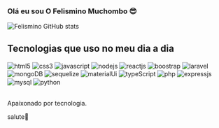### Olá eu sou O Felismino Muchombo 😎

![Felismino GitHub stats](https://github-readme-stats.vercel.app/api?username=Felismino2022&show_icons=true&theme=dracula)

## Tecnologias que uso no meu dia a dia

<div>
    <img align="center" alt="html5" src="https://img.shields.io/badge/HTML5-E34F26?style=for-the-badge&logo=html5&logoColor=white" />
    <img align="center" alt="css3" src="https://img.shields.io/badge/CSS3-1572B6?style=for-the-badge&logo=css3&logoColor=white" />
    <img align="center" alt="javascript" src="https://img.shields.io/badge/JavaScript-F7DF1E?style=for-the-badge&logo=javascript&logoColor=black" />
    <img align="center" alt="nodejs" src="https://img.shields.io/badge/Node.js-43853D?style=for-the-badge&logo=node.js&logoColor=white" />
    <img align="center" alt="reactjs" src="https://img.shields.io/badge/React-20232A?style=for-the-badge&logo=react&logoColor=61DAFB" />
     <img align="center" alt="boostrap" src="https://img.shields.io/badge/Bootstrap-563D7C?style=for-the-badge&logo=bootstrap&logoColor=white" />
     <img align="center" alt="laravel" src="https://img.shields.io/badge/Laravel-FF2D20?style=for-the-badge&logo=laravel&logoColor=white" />
     <img align="center" alt="mongoDB" src="https://img.shields.io/badge/MongoDB-4EA94B?style=for-the-badge&logo=mongodb&logoColor=white" />
     <img align="center" alt="sequelize" src="https://img.shields.io/badge/sequelize-323330?style=for-the-badge&logo=sequelize&logoColor=blue" />
     <img align="center" alt="materialUi" src="https://img.shields.io/badge/Material--UI-0081CB?style=for-the-badge&logo=material-ui&logoColor=white" />
     <img align="center" alt="typeScript" src="https://img.shields.io/badge/TypeScript-007ACC?style=for-the-badge&logo=typescript&logoColor=white" />
     <img align="center" alt="php" src="https://img.shields.io/badge/PHP-777BB4?style=for-the-badge&logo=php&logoColor=white" />
     <img align="center" alt="expressjs" src="https://img.shields.io/badge/Express.js-404D59?style=for-the-badge" />
     <img align="center" alt="mysql" src="https://img.shields.io/badge/MySQL-00000F?style=for-the-badge&logo=mysql&logoColor=white" />
    <img align="center" alt="python" src="https://img.shields.io/pypi/pyversions/:packageName">

</div><br/>

Apaixonado por tecnologia.

salute💪
